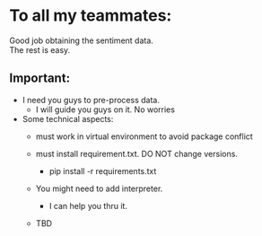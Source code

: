 # <h>To all my teammates:</h>
<p>
Good job obtaining the sentiment data.  <br>
The rest is easy.                       <br>
</p>

## <h>Important:</h>       
* I need you guys to pre-process data.
  * I will guide you guys on it. No worries
* Some technical aspects:
  * must work in virtual environment to avoid package conflict
  * must install requirement.txt. DO NOT change versions.
    * pip install -r requirements.txt

  * You might need to add interpreter.
    * I can help you thru it.
  * TBD

